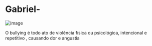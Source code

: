 # Gabriel-
![image](https://github.com/gavixim/Gabriel-/assets/147085162/b42264ea-19b4-4c89-9042-c3ed45eb5aae)

O bullying é todo ato de violência física ou psicológica, intencional e repetitivo , causando dor e angustia
